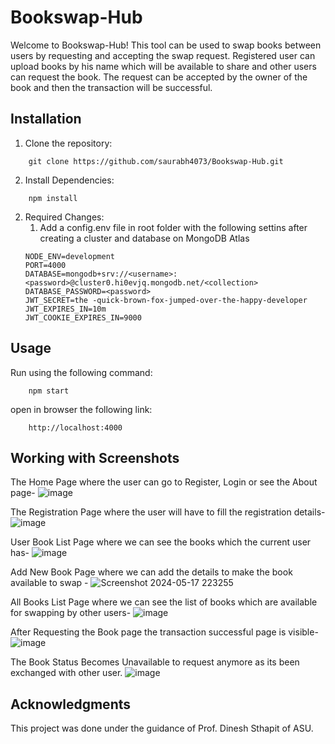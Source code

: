 # Bookswap-Hub
Welcome to Bookswap-Hub! This tool can be used to swap books between users by requesting and accepting the swap request. Registered user can upload books by his name which will be available to share and other users can request the book.
The request can be accepted by the owner of the book and then the transaction will be successful. 

## Installation
1. Clone the repository:
``` 
    git clone https://github.com/saurabh4073/Bookswap-Hub.git
```

2. Install Dependencies:
``` 
    npm install
```

2. Required Changes: <br>
    1. Add a config.env file in root folder with the following settins after creating a cluster and database on MongoDB Atlas
    ```
    NODE_ENV=development
    PORT=4000
    DATABASE=mongodb+srv://<username>:<password>@cluster0.hi0evjq.mongodb.net/<collection>
    DATABASE_PASSWORD=<password>
    JWT_SECRET=the -quick-brown-fox-jumped-over-the-happy-developer
    JWT_EXPIRES_IN=10m
    JWT_COOKIE_EXPIRES_IN=9000
    ```

## Usage
Run using the following command:
```
    npm start
```

open in browser the following link:
```
    http://localhost:4000
```

## Working with Screenshots
The Home Page where the user can go to Register, Login or see the About page-
![image](https://github.com/saurabh4073/Bookswap-Hub/assets/49804941/b03d6d22-5076-4be5-9ef4-67d1c3406b1f)

The Registration Page where the user will have to fill the registration details-
![image](https://github.com/saurabh4073/Bookswap-Hub/assets/49804941/a011523a-da6b-4f08-aa65-f0621c327f4c)

User Book List Page where we can see the books which the current user has-
![image](https://github.com/saurabh4073/Bookswap-Hub/assets/49804941/ad9a9672-e17e-40f3-9762-5a83508ca00e)

Add New Book Page where we can add the details to make the book available to swap -
![Screenshot 2024-05-17 223255](https://github.com/saurabh4073/Bookswap-Hub/assets/49804941/8bce9ac4-13ca-480e-becb-9124f30673c2)


All Books List Page where we can see the list of books which are available for swapping by other users-
![image](https://github.com/saurabh4073/Bookswap-Hub/assets/49804941/efd48cd4-fb13-46de-9f73-72e43eb98a7b)

After Requesting the Book page the transaction successful page is visible-
![image](https://github.com/saurabh4073/Bookswap-Hub/assets/49804941/8a26f281-1af7-42e1-914b-6c05c756ca98)

The Book Status Becomes Unavailable to request anymore as its been exchanged with other user.
![image](https://github.com/saurabh4073/Bookswap-Hub/assets/49804941/ea61cf63-1da2-42be-948c-8dbcaf092be9)

## Acknowledgments
This project was done under the guidance of Prof. Dinesh Sthapit of ASU.
